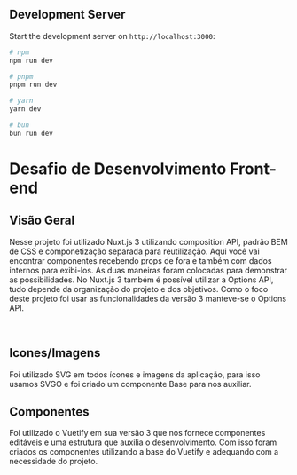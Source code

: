 ## Development Server

Start the development server on `http://localhost:3000`:

```bash
# npm
npm run dev

# pnpm
pnpm run dev

# yarn
yarn dev

# bun
bun run dev
```

# Desafio de Desenvolvimento Front-end

## Visão Geral
Nesse projeto foi utilizado Nuxt.js 3 utilizando composition API, padrão BEM de CSS e componetização separada para reutilização.
Aqui você vai encontrar componentes recebendo props de fora e também com dados internos para exibi-los. As duas maneiras foram
colocadas para demonstrar as possibilidades.
No Nuxt.js 3 também é possível utilizar a Options API, tudo depende da organização do projeto e dos objetivos. Como o foco deste projeto
foi usar as funcionalidades da versão 3 manteve-se o Options API.

<br>

## Icones/Imagens
Foi utilizado SVG em todos ícones e imagens da aplicação, para isso usamos SVGO e foi criado um componente Base para nos auxiliar.


## Componentes
Foi utilizado o Vuetify em sua versão 3 que nos fornece componentes editáveis e uma estrutura que auxilia o desenvolvimento.
Com isso foram criados os componentes utilizando a base do Vuetify e adequando com a necessidade do projeto.


